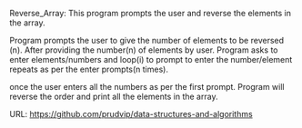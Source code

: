 Reverse_Array: This program prompts the user and reverse the elements in the array.

Program prompts the user to give the number of elements to be reversed (n). After providing the number(n) of elements by user. Program asks to enter elements/numbers and loop(i) to prompt to enter the number/element repeats as per the enter prompts(n times).

once the user enters all the numbers as per the first prompt. Program will reverse the order and print all the elements in the array.


URL: https://github.com/prudvip/data-structures-and-algorithms